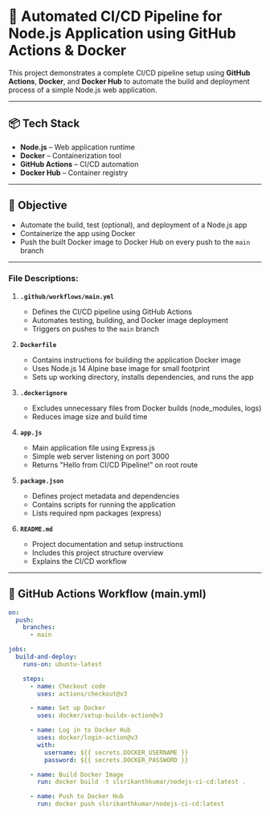 # 🚀 Automated CI/CD Pipeline for Node.js Application using GitHub Actions & Docker 

This project demonstrates a complete CI/CD pipeline setup using **GitHub Actions**, **Docker**, and **Docker Hub** to automate the build and deployment process of a simple Node.js web application.

---

## 📦 Tech Stack

- **Node.js** – Web application runtime
- **Docker** – Containerization tool
- **GitHub Actions** – CI/CD automation
- **Docker Hub** – Container registry

---

## 🎯 Objective

- Automate the build, test (optional), and deployment of a Node.js app
- Containerize the app using Docker
- Push the built Docker image to Docker Hub on every push to the `main` branch

---

### File Descriptions:

1. **`.github/workflows/main.yml`**  
   - Defines the CI/CD pipeline using GitHub Actions
   - Automates testing, building, and Docker image deployment
   - Triggers on pushes to the `main` branch

2. **`Dockerfile`**  
   - Contains instructions for building the application Docker image
   - Uses Node.js 14 Alpine base image for small footprint
   - Sets up working directory, installs dependencies, and runs the app

3. **`.dockerignore`**  
   - Excludes unnecessary files from Docker builds (node_modules, logs)
   - Reduces image size and build time

4. **`app.js`**  
   - Main application file using Express.js
   - Simple web server listening on port 3000
   - Returns "Hello from CI/CD Pipeline!" on root route

5. **`package.json`**  
   - Defines project metadata and dependencies
   - Contains scripts for running the application
   - Lists required npm packages (express)

6. **`README.md`**  
   - Project documentation and setup instructions
   - Includes this project structure overview
   - Explains the CI/CD workflow


---

## 🔧 GitHub Actions Workflow (main.yml)

```yaml
on:
  push:
    branches:
      - main

jobs:
  build-and-deploy:
    runs-on: ubuntu-latest

    steps:
      - name: Checkout code
        uses: actions/checkout@v3

      - name: Set up Docker
        uses: docker/setup-buildx-action@v3

      - name: Log in to Docker Hub
        uses: docker/login-action@v3
        with:
          username: ${{ secrets.DOCKER_USERNAME }}
          password: ${{ secrets.DOCKER_PASSWORD }}

      - name: Build Docker Image
        run: docker build -t slsrikanthkumar/nodejs-ci-cd:latest .

      - name: Push to Docker Hub
        run: docker push slsrikanthkumar/nodejs-ci-cd:latest


